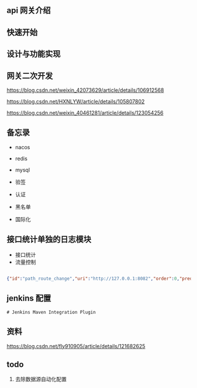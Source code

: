 ## api 网关介绍

## 快速开始

## 设计与功能实现

## 网关二次开发

https://blog.csdn.net/weixin_42073629/article/details/106912568

https://blog.csdn.net/HXNLYW/article/details/105807802

https://blog.csdn.net/weixin_40461281/article/details/123054256

## 备忘录

- nacos 
- redis
- mysql
- 验签

- 认证
- 黑名单
- 国际化
## 接口统计单独的日志模块

- 接口统计
- 流量控制

## 

```json
{"id":"path_route_change","uri":"http://127.0.0.1:8082","order":0,"predicate":{},"filters":[{"order":-2}]}
```

## jenkins 配置
```
# Jenkins Maven Integration Plugin
```

## 资料

https://blog.csdn.net/fly910905/article/details/121682625

## todo

1. 去除数据源自动化配置